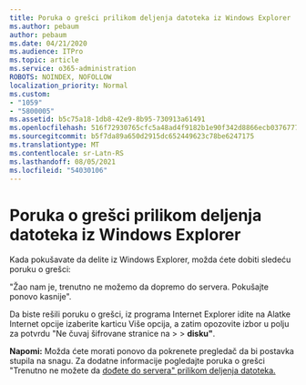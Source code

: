 ```yaml
---
title: Poruka o grešci prilikom deljenja datoteka iz Windows Explorer
ms.author: pebaum
author: pebaum
ms.date: 04/21/2020
ms.audience: ITPro
ms.topic: article
ms.service: o365-administration
ROBOTS: NOINDEX, NOFOLLOW
localization_priority: Normal
ms.custom:
- "1059"
- "5800005"
ms.assetid: b5c75a18-1db8-42e9-8b95-730913a61491
ms.openlocfilehash: 516f72930765cfc5a48ad4f9182b1e90f342d8866ecb03767772f47676911d2e
ms.sourcegitcommit: b5f7da89a650d2915dc652449623c78be6247175
ms.translationtype: MT
ms.contentlocale: sr-Latn-RS
ms.lasthandoff: 08/05/2021
ms.locfileid: "54030106"
---
```

# <a name="error-message-when-sharing-files-from-windows-explorer"></a>Poruka o grešci prilikom deljenja datoteka iz Windows Explorer

Kada pokušavate da delite iz Windows Explorer, možda ćete dobiti sledeću poruku o grešci:
  
"Žao nam je, trenutno ne možemo da dopremo do servera. Pokušajte ponovo kasnije".
  
Da biste rešili poruku o  grešci, iz programa Internet Explorer idite na Alatke Internet opcije izaberite karticu Više opcija, a zatim opozovite izbor u polju za potvrdu "Ne čuvaj šifrovane stranice na \>  \> **disku"**. 
  
 **Napomi:** Možda ćete morati ponovo da pokrenete pregledač da bi postavka stupila na snagu. Za dodatne informacije pogledajte poruka o grešci "Trenutno ne možete da [dođete do servera" prilikom deljenja datoteka.](https://go.microsoft.com/fwlink/?linkid=2022914)
  